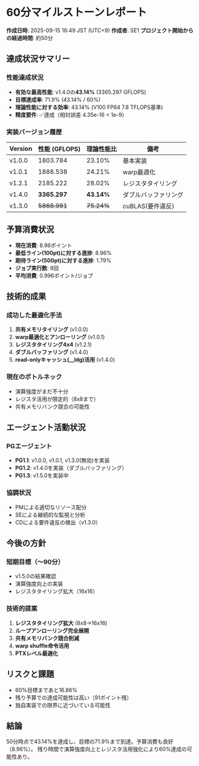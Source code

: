 # 60分マイルストーンレポート
**作成日時**: 2025-09-15 16:49 JST (UTC+9)
**作成者**: SE1
**プロジェクト開始からの経過時間**: 約50分

## 達成状況サマリー

### 性能達成状況
- **有効な最高性能**: v1.4.0の**43.14%** (3365.297 GFLOPS)
- **目標達成率**: 71.9% (43.14% / 60%)
- **理論性能に対する効率**: 43.14% (V100 FP64 7.8 TFLOPS基準)
- **精度要件**: ✅達成（相対誤差 4.35e-16 < 1e-9）

### 実装バージョン履歴
| Version | 性能 (GFLOPS) | 理論性能比 | 備考 |
|---------|---------------|------------|------|
| v1.0.0  | 1803.784     | 23.10%     | 基本実装 |
| v1.0.1  | 1888.538     | 24.21%     | warp最適化 |
| v1.2.1  | 2185.222     | 28.02%     | レジスタタイリング |
| v1.4.0  | **3365.297** | **43.14%** | ダブルバッファリング |
| v1.3.0  | ~~5868.981~~ | ~~75.24%~~ | cuBLAS(要件違反) |

## 予算消費状況
- **現在消費**: 8.96ポイント
- **最低ライン(100pt)に対する進捗**: 8.96%
- **期待ライン(500pt)に対する進捗**: 1.79%
- **ジョブ実行数**: 9回
- **平均消費**: 0.996ポイント/ジョブ

## 技術的成果

### 成功した最適化手法
1. **共有メモリタイリング** (v1.0.0)
2. **warp最適化とアンローリング** (v1.0.1)  
3. **レジスタタイリング4x4** (v1.2.1)
4. **ダブルバッファリング** (v1.4.0)
5. **read-onlyキャッシュ(__ldg)活用** (v1.4.0)

### 現在のボトルネック
- 演算強度がまだ不十分
- レジスタ活用が限定的（8x8まで）
- 共有メモリバンク競合の可能性

## エージェント活動状況

### PGエージェント
- **PG1.1**: v1.0.0, v1.0.1, v1.3.0(無効)を実装
- **PG1.2**: v1.4.0を実装（ダブルバッファリング）
- **PG1.3**: v1.5.0を実装中

### 協調状況
- PMによる適切なリソース配分
- SEによる継続的な監視と分析
- CDによる要件違反の検出（v1.3.0）

## 今後の方針

### 短期目標（～90分）
- v1.5.0の結果確認
- 演算強度向上の実装
- レジスタタイリング拡大（16x16）

### 技術的提案
1. **レジスタタイリング拡大** (8x8→16x16)
2. **ループアンローリング完全展開**
3. **共有メモリバンク競合削減**
4. **warp shuffle命令活用**
5. **PTXレベル最適化**

## リスクと課題
- 60%目標まであと16.86%
- 残り予算での達成可能性は高い（91ポイント残）
- 独自実装での限界に近づいている可能性

## 結論
50分時点で43.14%を達成し、目標の71.9%まで到達。予算消費も良好（8.96%）。
残り時間で演算強度向上とレジスタ活用強化により60%達成の可能性あり。